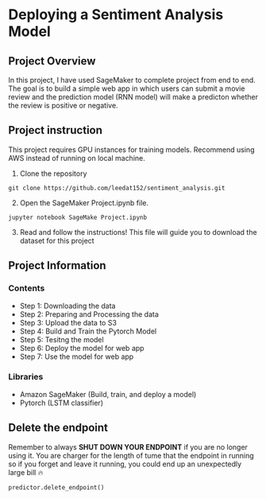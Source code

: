 # Deploying a Sentiment Analysis Model

## Project Overview
In this project, I have used SageMaker to complete project from end to end. The goal is to build a simple web app in which users can submit a movie review and the prediction model (RNN model) will make a predicton whether the review is positive or negative. 

## Project instruction 
This project requires GPU instances for training models. Recommend using AWS instead of running on local machine. 

1. Clone the repository 

```git clone https://github.com/leedat152/sentiment_analysis.git```

2. Open the SageMaker Project.ipynb file. 

```jupyter notebook SageMake Project.ipynb```

3. Read and follow the instructions! This file will guide you to download the dataset for this project 

## Project Information

### Contents 
- Step 1: Downloading the data
- Step 2: Preparing and Processing the data
- Step 3: Upload the data to S3
- Step 4: Build and Train the Pytorch Model 
- Step 5: Tesitng the model 
- Step 6: Deploy the model for web app
- Step 7: Use the model for web app 

### Libraries
- Amazon SageMaker (Build, train, and deploy a model)
- Pytorch (LSTM classifier)

## Delete the endpoint
Remember to always **SHUT DOWN YOUR ENDPOINT** if you are no longer using it. You are charger for the length of tume that the endpoint in running so if you forget and leave it running, you could end up an unexpectedly large bill :fire:

```predictor.delete_endpoint()```
